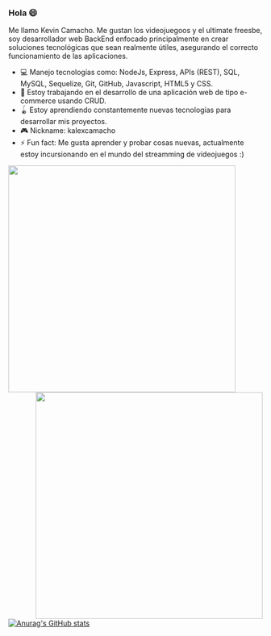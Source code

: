 ### Hola 😄

Me llamo Kevin Camacho. Me gustan los videojuegoos y el ultimate freesbe, soy desarrollador web BackEnd enfocado principalmente en crear soluciones tecnológicas que sean realmente útiles, asegurando el correcto funcionamiento de las aplicaciones. 

- 💻 Manejo tecnologías como: NodeJs, Express, APIs (REST), SQL, MySQL, Sequelize, Git, GitHub, Javascript, HTML5 y CSS.
- 🌯 Estoy trabajando en el desarrollo de una aplicación web de tipo e-commerce usando CRUD.
- 🪀 Estoy aprendiendo constantemente nuevas tecnologías para desarrollar mis proyectos.
- 🎮 Nickname: kalexcamacho 
- ⚡ Fun fact: Me gusta aprender y probar cosas nuevas, actualmente estoy incursionando en el mundo del streamming de videojuegos :) 

<img src="https://user-images.githubusercontent.com/97989061/164719548-91593709-ab2a-4595-810b-11d19930d274.png" align="left" width=450px></img>
<img src="https://user-images.githubusercontent.com/97989061/164719491-d844a091-c763-4dc8-b220-f7256989adeb.png" align="right" width=450px></img>

[![Anurag's GitHub stats](https://github-readme-stats.vercel.app/api?username=kalexcamacho&hide=stars&show_icons=true&theme=tokyonight&border_radius=10px&hide_border=true)](https://github.com/anuraghazra/github-readme-stats)
